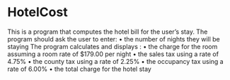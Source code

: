 # HotelCost
This is a program that computes the hotel bill for the user’s stay.
The program should ask the user to enter:
• the number of nights they will be staying
The program  calculates  and displays :
• the charge for the room assuming a room rate of $179.00 per night
• the sales tax using a rate of 4.75%
• the county tax using a rate of 2.25%
• the occupancy tax using a rate of 6.00%
• the total charge for the hotel stay
